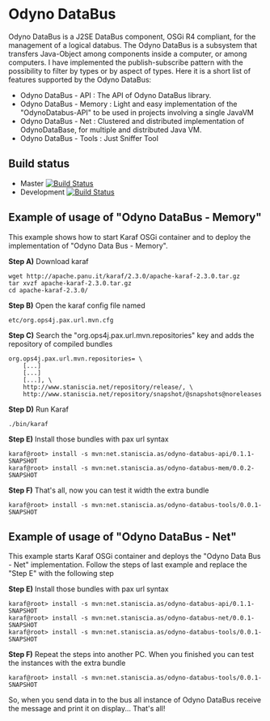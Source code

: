 Odyno DataBus 
============
Odyno DataBus is a J2SE DataBus component, OSGi R4 compliant, for the management of a logical databus. 
The Odyno DataBus is a subsystem that transfers Java-Object among components inside a computer, or among computers. 
I have implemented the publish-subscribe pattern with the possibility to filter by types or by aspect of types.
Here it is a short list of features supported by the Odyno DataBus:
* Odyno DataBus - API    : The API of Odyno DataBus library.
* Odyno DataBus - Memory : Light and easy implementation of the "OdynoDatabus-API" to be used in projects involving a single JavaVM
* Odyno DataBus - Net    : Clustered and distributed implementation of OdynoDataBase, for multiple and distributed Java VM.
* Odyno DataBus - Tools  : Just Sniffer Tool

Build status
------------

* Master [![Build Status](https://travis-ci.org/Odyno/OdynoDataBus.png?branch=master)](https://travis-ci.org/Odyno/OdynoDataBus)
* Development [![Build Status](https://travis-ci.org/Odyno/OdynoDataBus.png?branch=development)](https://travis-ci.org/Odyno/OdynoDataBus)


Example of usage of "Odyno DataBus - Memory"
--------------------------------------------
This example shows how to start Karaf OSGi container and to deploy the implementation of "Odyno Data Bus - Memory".

**Step A)** Download karaf
	
	wget http://apache.panu.it/karaf/2.3.0/apache-karaf-2.3.0.tar.gz
	tar xvzf apache-karaf-2.3.0.tar.gz 
	cd apache-karaf-2.3.0/

**Step B)** Open the karaf config file named	

	etc/org.ops4j.pax.url.mvn.cfg 

**Step C)** Search the "org.ops4j.pax.url.mvn.repositories" key and adds the repository of compiled bundles

	org.ops4j.pax.url.mvn.repositories= \
		[...]
		[...]
		[...], \
		http://www.staniscia.net/repository/release/, \
		http://www.staniscia.net/repository/snapshot/@snapshots@noreleases

**Step D)** Run Karaf 

	./bin/karaf

**Step E)** Install those bundles with pax url syntax

	karaf@root> install -s mvn:net.staniscia.as/odyno-databus-api/0.1.1-SNAPSHOT
	karaf@root> install -s mvn:net.staniscia.as/odyno-databus-mem/0.0.2-SNAPSHOT

**Step F)** That's all, now you can test it width the extra bundle

	karaf@root> install -s mvn:net.staniscia.as/odyno-databus-tools/0.0.1-SNAPSHOT


Example of usage of "Odyno DataBus - Net"
-----------------------------------------
This example starts Karaf OSGi container and deploys the "Odyno Data Bus - Net" implementation.
Follow the steps of last example and replace the "Step E" with the following step

**Step E)** Install those bundles with pax url syntax

	karaf@root> install -s mvn:net.staniscia.as/odyno-databus-api/0.1.1-SNAPSHOT
	karaf@root> install -s mvn:net.staniscia.as/odyno-databus-net/0.0.1-SNAPSHOT
	karaf@root> install -s mvn:net.staniscia.as/odyno-databus-tools/0.0.1-SNAPSHOT

**Step F)** Repeat the steps into another PC. When you finished you can test the instances with the extra bundle

	karaf@root> install -s mvn:net.staniscia.as/odyno-databus-tools/0.0.1-SNAPSHOT

So, when you send data in to the bus all instance of Odyno DataBus receive the message and print it on display... That's all!

